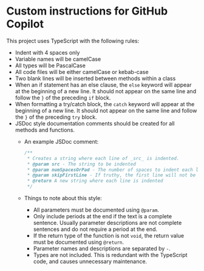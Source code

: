 # Custom instructions for GitHub Copilot

This project uses TypeScript with the following rules:

- Indent with 4 spaces only
- Variable names will be camelCase
- All types will be PascalCase
- All code files will be either camelCase or kebab-case
- Two blank lines will be inserted between methods within a class
- When an if statement has an else clause, the `else` keyword will appear at the
  beginning of a new line.  It should not appear on the same line and follow the
  `}` of the preceding `if` block.
- When formatting a try/catch block, the `catch` keyword will appear at the
  beginning of a new line.  It should not appear on the same line and follow the
  `}` of the preceding `try` block.
- JSDoc style documentation comments should be created for all methods and functions.
  - An example JSDoc comment:

    ```typescript
    /**
     * Creates a string where each line of _src_ is indented.
     * @param src - The string to be indented
     * @param numSpacesOrPad - The number of spaces to indent each line
     * @param skipFirstLine - If truthy, the first line will not be indented
     * @return A new string where each line is indented
     */
    ```

  - Things to note about this style:

    - All parameters must be documented using `@param`.
    - Only include periods at the end if the text is a complete sentence.
      Usually parameter descriptions are not complete sentences and do not
      require a period at the end.
    - If the return type of the function is not `void`, the return value must
      be documented using `@return`.
    - Parameter names and descriptions are separated by ` - `.
    - Types are not included.  This is redundant with the TypeScript code, and
      causes unnecessary maintenance.
